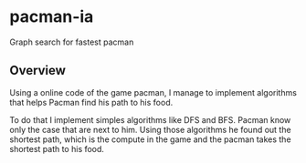 # pacman-ia
Graph search for fastest pacman 

## Overview

Using a online code of the game pacman, I manage to implement algorithms that helps Pacman find his path to his food.

To do that I implement simples algorithms like DFS and BFS. Pacman know only the case that are next to him. Using those algorithms he found out the shortest path, which is the compute in the game and the pacman takes the shortest path to his food.
